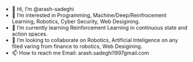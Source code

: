 - 👋 Hi, I’m @arash-sadeghi
- 👀 I’m interested in Programming, Machine/Deep/Reinfrocement Learning, Robotics, Cyber Security, Web Desigining.
- 🌱 I’m currently learning Reinforcement Learning in continuous state and action spaces.
- 💞️ I’m looking to collaborate on Robotics, Artificial Inteligence on any filed varing from finance to robotics, Web Desigining. 
- 📫 How to reach me Email: arash.sadeghi1997gmail.com

<!---
arash-sadeghi/arash-sadeghi is a ✨ special ✨ repository because its `README.md` (this file) appears on your GitHub profile.
You can click the Preview link to take a look at your changes.
--->
